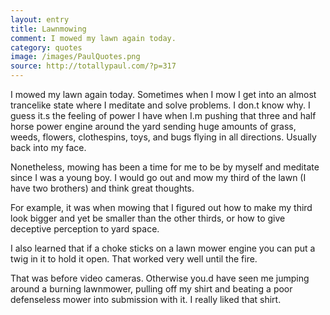 ```yaml
---
layout: entry
title: Lawnmowing
comment: I mowed my lawn again today.
category: quotes
image: /images/PaulQuotes.png
source: http://totallypaul.com/?p=317
---
```


I mowed my lawn again today. Sometimes when I mow I get into an almost trancelike state where I meditate and solve problems. I don.t know why. I guess it.s the feeling of power I have when I.m pushing that three and half horse power engine around the yard sending huge amounts of grass, weeds, flowers, clothespins, toys, and bugs flying in all directions. Usually back into my face.

Nonetheless, mowing has been a time for me to be by myself and meditate since I was a young boy. I would go out and mow my third of the lawn (I have two brothers) and think great thoughts.

For example, it was when mowing that I figured out how to make my third look bigger and yet be smaller than the other thirds, or how to give deceptive perception to yard space.

I also learned that if a choke sticks on a lawn mower engine you can put a twig in it to hold it open. That worked very well until the fire.

That was before video cameras. Otherwise you.d have seen me jumping around a burning lawnmower, pulling off my shirt and beating a poor defenseless mower into submission with it. I really liked that shirt.
